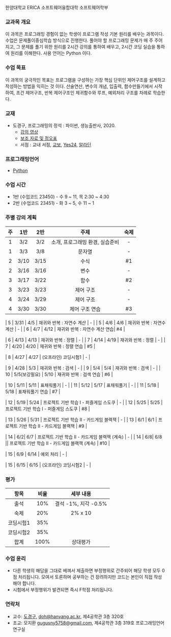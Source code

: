 한양대학교 ERICA 소프트웨어융합대학 소프트웨어학부

### 교과목 개요

이 과목은 프로그래밍 경험이 없는 학생이 프로그램 작성 기본 원리를 배우는 과목이다. 수업은 문제풀이중심학습 방식으로 진행한다. 풀어야 할 프로그래밍 문제가 매 주 주어지고, 그 문제를 풀기 위한 원리를 2시간 강의를 통하여 배우고, 2시간 코딩 실습을 통하여 원리를 이해한다. 사용 언어는 Python 이다.

### 수업 목표
이 과목의 궁극적인 목표는 프로그램을 구성하는 가장 핵심 단위인 제어구조를 설계하고 작성하는 방법을 익히는 것 이다. 산술연산, 변수의 개념, 입출력, 함수만들기에서 시작하여, 조건 제어구조, 반복 제어구조인 제귀함수와 루프, 예외처리 구조를 차례로 학습한다.

### 교재
- 도경구, 프로그래밍의 정석 : 파이썬, 생능출판사, 2020.
  - [강의 영상](https://youtube.com/playlist?list=PL0UNsS2daHTyoDTctKpITfbW1UtR5ig6L)
  - [보조 자료 및 정오표](https://drive.google.com/drive/folders/1RMa0oL91nP98BOVWfx0tYWFbhhU5VjKy?usp=sharing)
  - 서점 : 교내 서점, [교보](http://www.kyobobook.co.kr/product/detailViewKor.laf?mallGb=KOR&ejkGb=KOR&barcode=9788970504735&orderClick=LA6), [Yes24](http://www.yes24.com/Product/Goods/96546953), [알라딘](https://www.aladin.co.kr/shop/wproduct.aspx?ItemId=259540630)

### 프로그래밍언어
- [Python](https://www.python.org/)

### 수업 시간

- 1반 (수업코드 23450) - 수 9 ~ 11, 목 2:30 ~ 4:30
- 2반 (수업코드 23451) - 화 3 ~ 5, 수 11 ~ 1

### 주별 강의 계획

| 주 | 1반 | 2반 | 주제 | 숙제 |
|:----:|:-----:|:-----:|:-----:|:-----:|
|  1  | 3/2 | 3/2 | 소개, 프로그래밍 환경, 실습준비 | - |
|  1  | 3/3 | 3/8 | 문자열 | - |
|  2  | 3/10 | 3/15 | 수식 | #1 |
|  2  | 3/16 | 3/16 | 변수 | - |
|  3  | 3/17 | 3/22 | 함수 | #2 |
|  3  | 3/23 | 3/23 | 제어 구조 | - |
|  4  | 3/24 | 3/29 | 제어 구조 | - |
|  4  | 3/30 | 3/30 | 제어 구조 연습 | #3 |

|  5  | 3/31 | 4/5 | 재귀와 반복 : 자연수 계산 | - |
|  5  | 4/6 | 4/6 | 재귀와 반복 : 자연수 계산 | - |
|  6  | 4/7 | 4/12 | 재귀와 반복 : 자연수 계산 연습| #4 |

|  6  | 4/13 | 4/13 | 재귀와 반복 : 정렬 | - |
|  7  | 4/14 | 4/19 | 재귀와 반복 : 정렬 | - |
|  7  | 4/20 | 4/20 | 재귀와 반복 : 정렬 연습 | #5 |

|  8  | 4/27 | 4/27 | (오프라인) 코딩시험1 | - |

|  9  | 4/28 | 5/3 | 재귀와 반복 : 검색 | - |
|  9  | 5/4 | 5/4 | 재귀와 반복 : 검색 | - |
|  10  | 5/5(보강필요) | 5/10 | 재귀와 반복 : 검색 연습 | #6 |

|  10 | 5/11 | 5/11 | 표채워풀기 | - |
|  11 | 5/12 | 5/17 | 표채워풀기 | - |
|  11 | 5/18 | 5/18 | 표채워풀기 연습 | #7 |


|  12 | 5/19 | 5/24 | 프로젝트 기반 학습 I - 퍼즐게임 스도쿠 | - |
|  12 | 5/25 | 5/25 | 프로젝트 기반 학습 I - 퍼즐게임 스도쿠 | #8 |


|  13 | 5/26 | 5/31 | 프로젝트 기반 학습 II - 카드게임 블랙잭 | - |
|  13 | 6/1 | 6/1 | 프로젝트 기반 학습 II - 카드게임 블랙잭 | #9 |


|  14 | 6/2| 6/7 | 프로젝트 기반 학습 II - 카드게임 블랙잭 (계속) | - |
|  14 | 6/8| 6/8 || 프로젝트 기반 학습 II - 카드게임 블랙잭 (계속) | #10 |


|  15 | 6/9 | 6/14 | 예외 처리 | - |

|  15 | 6/15 | 6/15 | (오프라인) 코딩시험2 | - |

### 평가

| 항목 | 비율 | 세부 내용 |
|:---:|:---:|:---:|
| 출석 | 10% | 결석 -1%, 지각 -0.5% |
| 숙제 | 20% | 2% x 10 |
| 코딩시험1 | 35% |  |
| 코딩시험2 | 35% |  |
| 합계 | 100% | 상대평가 | 

### 수업 윤리
- 다른 학생의 해답을 그대로 베껴서 제출하면 부정행위로 간주되어 해당 학생 모두 0점 처리됩니다. 모여서 토론하며 공부하는 건 장려하지만 코드는 본인이 직접 작성해야 합니다.
- 시험에서 부정행위가 발견되면 즉시 F학점 처리됩니다.

### 연락처

-	교수: [도경구](http://doggzone.github.io/home), doh@hanyang.ac.kr, 제4공학관 3층 320호
-	조교: 모지환 gugusny5758@gmail.com, 제4공학관 3층 319호 프로그래밍언어연구실
